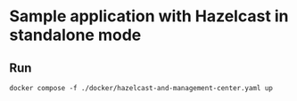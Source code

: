 # Sample application with Hazelcast in standalone mode

## Run

```shell
docker compose -f ./docker/hazelcast-and-management-center.yaml up
```
